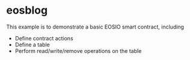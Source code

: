 # eosblog

This example is to demonstrate a basic EOSIO smart contract, including

- Define contract actions
- Define a table
- Perform read/write/remove operations on the table

